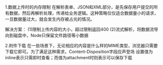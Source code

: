 1.数据上传时的内存限制
在解析表单、JSON和XML部分，是先保存用户提交的所有数据，然后再解析处理，传递给业务逻辑。这种策略仅仅适合数据量小的请求，一旦数据量过大，就会发生内存被占光的情况。

解决方案：
(1)限制上传内容的大小，超过限制返回400
(2)流式解析，将数据流导向到磁盘中，Node只保留文件路径等小数据

2.附件下载
在一些场景下，无论相应的内容是什么样的MIME类型，浏览器只需要下载它即可。为了满足这种需求，Content-Disposition字段应声登场
设置值为inline表示只需即时查看；而值为attachment时则表示可以保存下载
